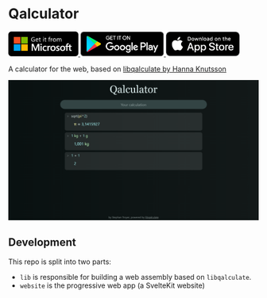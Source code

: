 # Qalculator

<a href="https://www.microsoft.com/store/productId/9P4866X24PD3">
	<img src="website/static/badge-microsoft-store.svg" alt="Get it from Microsoft" height="50" />
</a>
<a href="https://play.google.com/store/apps/details?id=xyz.qalculator.twa">
	<img src="website/static/badge-google-play.png" alt="Get it on Google Play" height="50" />
</a>
<a href="https://apps.apple.com/app/qalculator-xyz/id1611421527">
	<img src="website/static/badge-appstore.png" alt="Get it on Apple AppStore" height="50" />
</a>

A calculator for the web, based on [libqalculate by Hanna Knutsson](https://github.com/Qalculate/libqalculate)

![Screenshot](website/static/app_screenshot_desktop.png)

## Development

This repo is split into two parts:

-   `lib` is responsible for building a web assembly based on `libqalculate`.
-   `website` is the progressive web app (a SvelteKit website)
